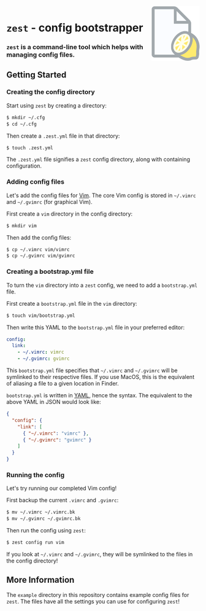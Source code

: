 <img src="media/logo.png" alt="Zest logo" width="125" align="right">

# `zest` - config bootstrapper
### `zest` is a command-line tool which helps with managing config files.

## Getting Started

### Creating the config directory
Start using `zest` by creating a directory:
```sh
$ mkdir ~/.cfg
$ cd ~/.cfg
```

Then create a `.zest.yml` file in that directory:
```sh
$ touch .zest.yml
```

The `.zest.yml` file signifies a `zest` config directory, along with containing configuration.

### Adding config files
Let's add the config files for [Vim][vim].
The core Vim config is stored in `~/.vimrc` and `~/.gvimrc` (for graphical Vim).

First create a `vim` directory in the config directory:
```sh
$ mkdir vim
```

Then add the config files:
```sh
$ cp ~/.vimrc vim/vimrc
$ cp ~/.gvimrc vim/gvimrc
```

[vim]: https://wikipedia.org/wiki/Vim_(text_editor)

### Creating a bootstrap.yml file
To turn the `vim` directory into a `zest` config, we need to add a `bootstrap.yml` file.

First create a `bootstrap.yml` file in the `vim` directory:
```sh
$ touch vim/bootstrap.yml
```

Then write this YAML to the `bootstrap.yml` file in your preferred editor:
```yaml
config:
  link:
    - ~/.vimrc: vimrc
    - ~/.gvimrc: gvimrc
```

This `bootstrap.yml` file specifies that `~/.vimrc` and `~/.gvimrc` will be symlinked to their respective files.
If you use MacOS, this is the equivalent of aliasing a file to a given location in Finder.

`bootstrap.yml` is written in [YAML][yaml], hence the syntax.
The equivalent to the above YAML in JSON would look like:
```json
{
  "config": {
    "link": [
      { "~/.vimrc": "vimrc" },
      { "~/.gvimrc": "gvimrc" }
    ]
  }
}
```

[yaml]: https://wikipedia.org/wiki/YAML

### Running the config
Let's try running our completed Vim config!

First backup the current `.vimrc` and `.gvimrc`:
```sh
$ mv ~/.vimrc ~/.vimrc.bk
$ mv ~/.gvimrc ~/.gvimrc.bk
```

Then run the config using `zest`:
```sh
$ zest config run vim
```

If you look at `~/.vimrc` and `~/.gvimrc`, they will be symlinked to the files in the config directory!

## More Information
The `example` directory in this repository contains example config files for `zest`.
The files have all the settings you can use for configuring `zest`!
